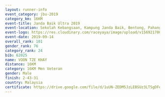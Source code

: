 ```yaml
---
layout: runner-info 
event_category: jbu-2019 
category_km: 16KM 
event-title: Janda Baik Ultra 2019 
event-location: Sekolah Kebangsaan, Kampung Janda Baik, Bentong, Pahang, Malaysia 
event-logo: https://res.cloudinary.com/raceyaya/image/upload/v1569217009/logo/janda-baik_vch1pc.jpg 
event-date: 2019-09-14
overall_rank: 101
gender_rank: 76
category_rank: 24
bib: 62025
name: VOON TZE KHAY
distance: 16KM
category: 16KM Men Veteran
gender: Male
finish: 2-43-31
country: Malaysia
certificate: https://drive.google.com/file/d/1uUN-ZEDM5JzLEBSUz3LTSgDFeaEqNUVY/view?usp=sharing
---
```

